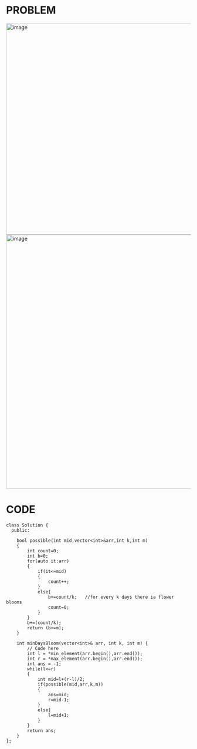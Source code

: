 # PROBLEM
<img width="895" height="576" alt="image" src="https://github.com/user-attachments/assets/328faa29-13b2-418d-836f-9bdffc9d251e" />
<img width="914" height="693" alt="image" src="https://github.com/user-attachments/assets/b3d23280-9709-487b-82fa-d3afc1473f9c" />


# CODE
```
class Solution {
  public:
  
    bool possible(int mid,vector<int>&arr,int k,int m)
    {
        int count=0;
        int b=0;
        for(auto it:arr)
        {
            if(it<=mid)
            {
                count++;
            }
            else{
                b+=count/k;   //for every k days there ia flower blooms
                count=0;
            }
        }
        b+=(count/k);
        return (b>=m);
    }
  
    int minDaysBloom(vector<int>& arr, int k, int m) {
        // Code here
        int l = *min_element(arr.begin(),arr.end());
        int r = *max_element(arr.begin(),arr.end());
        int ans = -1;
        while(l<=r)
        {
            int mid=l+(r-l)/2;
            if(possible(mid,arr,k,m))
            {
                ans=mid;
                r=mid-1;
            }
            else{
                l=mid+1;
            }
        }
        return ans;
    }
};
```
